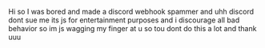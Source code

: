 Hi so I was bored and made a discord webhook spammer and uhh discord dont sue me its js for entertainment purposes and i discourage all bad behavior so im js wagging my finger at u so tou dont do this a lot and thank uuu
